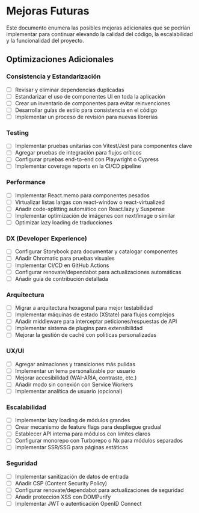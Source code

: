 # Mejoras Futuras

Este documento enumera las posibles mejoras adicionales que se podrían implementar para continuar elevando la calidad del código, la escalabilidad y la funcionalidad del proyecto.

## Optimizaciones Adicionales

### Consistencia y Estandarización
- [ ] Revisar y eliminar dependencias duplicadas
- [ ] Estandarizar el uso de componentes UI en toda la aplicación
- [ ] Crear un inventario de componentes para evitar reinvenciones
- [ ] Desarrollar guías de estilo para consistencia en el código
- [ ] Implementar un proceso de revisión para nuevas librerías

### Testing
- [ ] Implementar pruebas unitarias con Vitest/Jest para componentes clave
- [ ] Agregar pruebas de integración para flujos críticos
- [ ] Configurar pruebas end-to-end con Playwright o Cypress
- [ ] Implementar coverage reports en la CI/CD pipeline

### Performance
- [ ] Implementar React.memo para componentes pesados
- [ ] Virtualizar listas largas con react-window o react-virtualized
- [ ] Añadir code-splitting automático con React.lazy y Suspense
- [ ] Implementar optimización de imágenes con next/image o similar
- [ ] Optimizar lazy loading de traducciones

### DX (Developer Experience)
- [ ] Configurar Storybook para documentar y catalogar componentes
- [ ] Añadir Chromatic para pruebas visuales
- [ ] Implementar CI/CD en GitHub Actions
- [ ] Configurar renovate/dependabot para actualizaciones automáticas
- [ ] Añadir guía de contribución detallada

### Arquitectura
- [ ] Migrar a arquitectura hexagonal para mejor testabilidad
- [ ] Implementar máquinas de estado (XState) para flujos complejos
- [ ] Añadir middleware para interceptar peticiones/respuestas de API
- [ ] Implementar sistema de plugins para extensibilidad
- [ ] Mejorar la gestión de caché con políticas personalizadas

### UX/UI
- [ ] Agregar animaciones y transiciones más pulidas
- [ ] Implementar un tema personalizable por usuario
- [ ] Mejorar accesibilidad (WAI-ARIA, contraste, etc.)
- [ ] Añadir modo sin conexión con Service Workers
- [ ] Implementar analítica de usuario (opcional)

### Escalabilidad
- [ ] Implementar lazy loading de módulos grandes
- [ ] Crear mecanismo de feature flags para despliegue gradual
- [ ] Establecer API interna para módulos con límites claros
- [ ] Configurar monorepo con Turborepo o Nx para módulos separados
- [ ] Implementar SSR/SSG para páginas estáticas

### Seguridad
- [ ] Implementar sanitización de datos de entrada
- [ ] Añadir CSP (Content Security Policy)
- [ ] Configurar renovate/dependabot para actualizaciones de seguridad
- [ ] Añadir protección XSS con DOMPurify
- [ ] Implementar JWT o autenticación OpenID Connect 